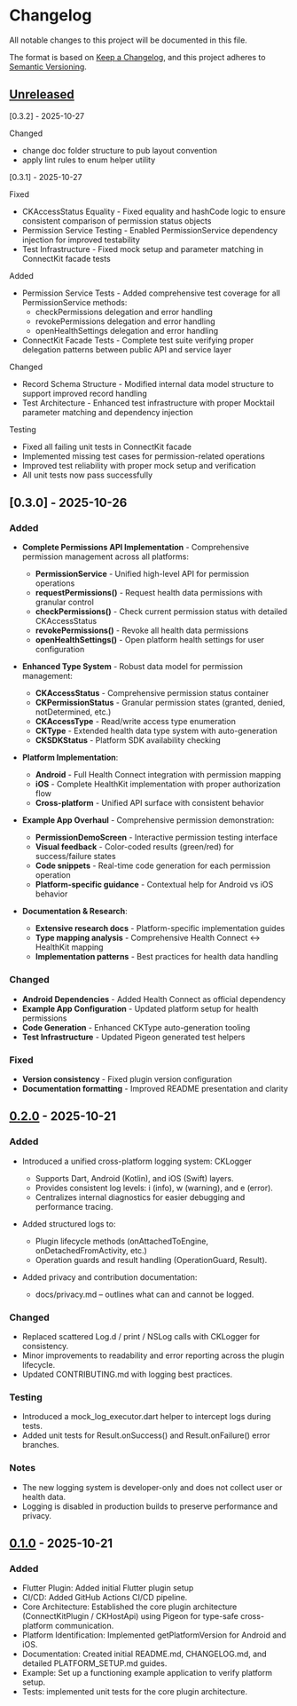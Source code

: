# Changelog

All notable changes to this project will be documented in this file.

The format is based on [Keep a Changelog](https://keepachangelog.com/en/1.0.0/),
and this project adheres to [Semantic Versioning](https://semver.org/spec/v2.0.0.html).

## [Unreleased]

[0.3.2] - 2025-10-27

  Changed
  - change doc folder structure to pub layout convention
  - apply lint rules to enum helper utility

[Unreleased]: https://github.com/marcos-abreu/connect_kit/compare/v0.3.2...HEAD

[0.3.1] - 2025-10-27

  Fixed

  - CKAccessStatus Equality - Fixed equality and hashCode logic to ensure consistent comparison of permission status
  objects
  - Permission Service Testing - Enabled PermissionService dependency injection for improved testability
  - Test Infrastructure - Fixed mock setup and parameter matching in ConnectKit facade tests

  Added

  - Permission Service Tests - Added comprehensive test coverage for all PermissionService methods:
    - checkPermissions delegation and error handling
    - revokePermissions delegation and error handling
    - openHealthSettings delegation and error handling
  - ConnectKit Facade Tests - Complete test suite verifying proper delegation patterns between public API and service
  layer

  Changed

  - Record Schema Structure - Modified internal data model structure to support improved record handling
  - Test Architecture - Enhanced test infrastructure with proper Mocktail parameter matching and dependency injection

  Testing

  - Fixed all failing unit tests in ConnectKit facade
  - Implemented missing test cases for permission-related operations
  - Improved test reliability with proper mock setup and verification
  - All unit tests now pass successfully

[Unreleased]: https://github.com/marcos-abreu/connect_kit/compare/v0.3.1...HEAD

## [0.3.0] - 2025-10-26

### Added

- **Complete Permissions API Implementation** - Comprehensive permission management across all platforms:
  - **PermissionService** - Unified high-level API for permission operations
  - **requestPermissions()** - Request health data permissions with granular control
  - **checkPermissions()** - Check current permission status with detailed CKAccessStatus
  - **revokePermissions()** - Revoke all health data permissions
  - **openHealthSettings()** - Open platform health settings for user configuration

- **Enhanced Type System** - Robust data model for permission management:
  - **CKAccessStatus** - Comprehensive permission status container
  - **CKPermissionStatus** - Granular permission states (granted, denied, notDetermined, etc.)
  - **CKAccessType** - Read/write access type enumeration
  - **CKType** - Extended health data type system with auto-generation
  - **CKSDKStatus** - Platform SDK availability checking

- **Platform Implementation**:
  - **Android** - Full Health Connect integration with permission mapping
  - **iOS** - Complete HealthKit implementation with proper authorization flow
  - **Cross-platform** - Unified API surface with consistent behavior

- **Example App Overhaul** - Comprehensive permission demonstration:
  - **PermissionDemoScreen** - Interactive permission testing interface
  - **Visual feedback** - Color-coded results (green/red) for success/failure states
  - **Code snippets** - Real-time code generation for each permission operation
  - **Platform-specific guidance** - Contextual help for Android vs iOS behavior

- **Documentation & Research**:
  - **Extensive research docs** - Platform-specific implementation guides
  - **Type mapping analysis** - Comprehensive Health Connect ↔ HealthKit mapping
  - **Implementation patterns** - Best practices for health data handling

### Changed

- **Android Dependencies** - Added Health Connect as official dependency
- **Example App Configuration** - Updated platform setup for health permissions
- **Code Generation** - Enhanced CKType auto-generation tooling
- **Test Infrastructure** - Updated Pigeon generated test helpers

### Fixed

- **Version consistency** - Fixed plugin version configuration
- **Documentation formatting** - Improved README presentation and clarity

[Unreleased]: https://github.com/marcos-abreu/connect_kit/compare/v0.3.0...HEAD

## [0.2.0] - 2025-10-21

### Added

- Introduced a unified cross-platform logging system: CKLogger
  - Supports Dart, Android (Kotlin), and iOS (Swift) layers.
  - Provides consistent log levels: i (info), w (warning), and e (error).
  - Centralizes internal diagnostics for easier debugging and performance tracing.

- Added structured logs to:
  - Plugin lifecycle methods (onAttachedToEngine, onDetachedFromActivity, etc.)
  - Operation guards and result handling (OperationGuard, Result).

- Added privacy and contribution documentation:
    - docs/privacy.md – outlines what can and cannot be logged.

### Changed

- Replaced scattered Log.d / print / NSLog calls with CKLogger for consistency.
- Minor improvements to readability and error reporting across the plugin lifecycle.
- Updated CONTRIBUTING.md with logging best practices.

### Testing
- Introduced a mock_log_executor.dart helper to intercept logs during tests.
- Added unit tests for Result.onSuccess() and Result.onFailure() error branches.

### Notes

- The new logging system is developer-only and does not collect user or health data.
- Logging is disabled in production builds to preserve performance and privacy.


[0.2.0]: https://github.com/marcos-abreu/connect_kit/releases/tag/v0.2.0

## [0.1.0] - 2025-10-21

### Added

- Flutter Plugin: Added initial Flutter plugin setup
- CI/CD: Added GitHub Actions CI/CD pipeline.
- Core Architecture: Established the core plugin architecture (ConnectKitPlugin / CKHostApi) using Pigeon for type-safe cross-platform communication.
- Platform Identification: Implemented getPlatformVersion for Android and iOS.
- Documentation: Created initial README.md, CHANGELOG.md, and detailed PLATFORM_SETUP.md guides.
- Example: Set up a functioning example application to verify platform setup.
- Tests: implemented unit tests for the core plugin architecture.

[0.1.0]: https://github.com/marcos-abreu/connect_kit/releases/tag/v0.1.0

